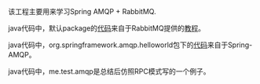 该工程主要用来学习Spring AMQP + RabbitMQ.

java代码中，默认package的[代码](https://github.com/rabbitmq/rabbitmq-tutorials/tree/master/java)来自于RabbitMQ提供的[教程](http://www.rabbitmq.com/tutorials/tutorial-one-java.html)。

java代码中，org.springframework.amqp.helloworld包下的[代码](https://github.com/spring-projects/spring-amqp-samples)来自于Spring-AMQP。

java代码中，me.test.amqp是总结后仿照RPC模式写的一个例子。


